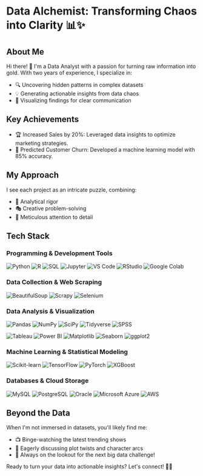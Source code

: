 # Data Alchemist: Transforming Chaos into Clarity 📊✨

## About Me
Hi there! 👋 I'm a Data Analyst with a passion for turning raw information into gold. With two years of experience, I specialize in:

- 🔍 Uncovering hidden patterns in complex datasets
- 💡 Generating actionable insights from data chaos
- 🎨 Visualizing findings for clear communication

## Key Achievements
- 🏆 Increased Sales by 20%: Leveraged data insights to optimize marketing strategies.
- 🎯 Predicted Customer Churn: Developed a machine learning model with 85% accuracy.

## My Approach
I see each project as an intricate puzzle, combining:
- 🧮 Analytical rigor
- 🎭 Creative problem-solving
- 🔬 Meticulous attention to detail

## Tech Stack

### Programming & Development Tools
![Python](https://img.shields.io/badge/-Python-3776AB?style=flat-square&logo=Python&logoColor=white) ![R](https://img.shields.io/badge/-R-276DC3?style=flat-square&logo=R&logoColor=white) ![SQL](https://img.shields.io/badge/-SQL-4479A1?style=flat-square&logo=MySQL&logoColor=white) ![Jupyter](https://img.shields.io/badge/-Jupyter-F37626?style=flat-square&logo=Jupyter&logoColor=white) ![VS Code](https://img.shields.io/badge/-VS%20Code-007ACC?style=flat-square&logo=Visual-Studio-Code&logoColor=white) ![RStudio](https://img.shields.io/badge/-RStudio-75AADB?style=flat-square&logo=RStudio&logoColor=white) ![Google Colab](https://img.shields.io/badge/-Google%20Colab-F9AB00?style=flat-square&logo=Google-Colab&logoColor=white)

### Data Collection & Web Scraping
![BeautifulSoup](https://img.shields.io/badge/-BeautifulSoup-3776AB?style=flat-square&logo=Python&logoColor=white) ![Scrapy](https://img.shields.io/badge/-Scrapy-60A839?style=flat-square&logo=Scrapy&logoColor=white) ![Selenium](https://img.shields.io/badge/-Selenium-43B02A?style=flat-square&logo=Selenium&logoColor=white)

### Data Analysis & Visualization
![Pandas](https://img.shields.io/badge/-Pandas-150458?style=flat-square&logo=Pandas&logoColor=white) ![NumPy](https://img.shields.io/badge/-NumPy-013243?style=flat-square&logo=NumPy&logoColor=white) ![SciPy](https://img.shields.io/badge/-SciPy-8CAAE6?style=flat-square&logo=SciPy&logoColor=white) ![Tidyverse](https://img.shields.io/badge/-Tidyverse-276DC3?style=flat-square&logo=R&logoColor=white) ![SPSS](https://img.shields.io/badge/-SPSS-052FAD?style=flat-square&logo=IBM&logoColor=white) 

![Tableau](https://img.shields.io/badge/-Tableau-E97627?style=flat-square&logo=Tableau&logoColor=white) ![Power BI](https://img.shields.io/badge/-Power%20BI-F2C811?style=flat-square&logo=Power-BI&logoColor=black) ![Matplotlib](https://img.shields.io/badge/-Matplotlib-11557c?style=flat-square&logo=Python&logoColor=white) ![Seaborn](https://img.shields.io/badge/-Seaborn-3776AB?style=flat-square&logo=Python&logoColor=white) ![ggplot2](https://img.shields.io/badge/-ggplot2-276DC3?style=flat-square&logo=R&logoColor=white)

### Machine Learning & Statistical Modeling
![Scikit-learn](https://img.shields.io/badge/-Scikit--learn-F7931E?style=flat-square&logo=scikit-learn&logoColor=white) ![TensorFlow](https://img.shields.io/badge/-TensorFlow-FF6F00?style=flat-square&logo=TensorFlow&logoColor=white) ![PyTorch](https://img.shields.io/badge/-PyTorch-EE4C2C?style=flat-square&logo=PyTorch&logoColor=white) ![XGBoost](https://img.shields.io/badge/-XGBoost-006400?style=flat-square&logo=XGBoost&logoColor=white)

### Databases & Cloud Storage
![MySQL](https://img.shields.io/badge/-MySQL-4479A1?style=flat-square&logo=MySQL&logoColor=white) ![PostgreSQL](https://img.shields.io/badge/-PostgreSQL-336791?style=flat-square&logo=PostgreSQL&logoColor=white) ![Oracle](https://img.shields.io/badge/-Oracle-F80000?style=flat-square&logo=Oracle&logoColor=white) ![Microsoft Azure](https://img.shields.io/badge/-Microsoft%20Azure-0089D6?style=flat-square&logo=Microsoft-Azure&logoColor=white) ![AWS](https://img.shields.io/badge/-AWS-232F3E?style=flat-square&logo=Amazon-AWS&logoColor=white)

## Beyond the Data
When I'm not immersed in datasets, you'll likely find me:
- 📺 Binge-watching the latest trending shows
- 🍿 Eagerly discussing plot twists and character arcs
- 🌟 Always on the lookout for the next big data challenge!

Ready to turn your data into actionable insights? Let's connect! 💼🚀
